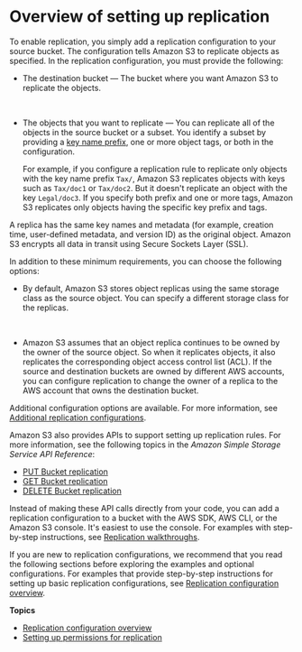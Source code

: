# Overview of setting up replication<a name="replication-how-setup"></a>

To enable replication, you simply add a replication configuration to your source bucket\. The configuration tells Amazon S3 to replicate objects as specified\. In the replication configuration, you must provide the following:
+ The destination bucket — The bucket where you want Amazon S3 to replicate the objects\.

   
+ The objects that you want to replicate — You can replicate all of the objects in the source bucket or a subset\. You identify a subset by providing a [key name prefix](https://docs.aws.amazon.com/general/latest/gr/glos-chap.html#keyprefix), one or more object tags, or both in the configuration\.

   For example, if you configure a replication rule to replicate only objects with the key name prefix `Tax/`, Amazon S3 replicates objects with keys such as `Tax/doc1` or `Tax/doc2`\. But it doesn't replicate an object with the key `Legal/doc3`\. If you specify both prefix and one or more tags, Amazon S3 replicates only objects having the specific key prefix and tags\.

A replica has the same key names and metadata \(for example, creation time, user\-defined metadata, and version ID\) as the original object\. Amazon S3 encrypts all data in transit using Secure Sockets Layer \(SSL\)\. 

In addition to these minimum requirements, you can choose the following options: 
+ By default, Amazon S3 stores object replicas using the same storage class as the source object\. You can specify a different storage class for the replicas\.

   
+ Amazon S3 assumes that an object replica continues to be owned by the owner of the source object\. So when it replicates objects, it also replicates the corresponding object access control list \(ACL\)\. If the source and destination buckets are owned by different AWS accounts, you can configure replication to change the owner of a replica to the AWS account that owns the destination bucket\.

Additional configuration options are available\. For more information, see [Additional replication configurations](replication-additional-configs.md)\.

Amazon S3 also provides APIs to support setting up replication rules\. For more information, see the following topics in the *Amazon Simple Storage Service API Reference*:
+  [PUT Bucket replication](https://docs.aws.amazon.com/AmazonS3/latest/API/RESTBucketPUTreplication.html) 
+  [GET Bucket replication](https://docs.aws.amazon.com/AmazonS3/latest/API/RESTBucketGETreplication.html) 
+  [DELETE Bucket replication](https://docs.aws.amazon.com/AmazonS3/latest/API/RESTBucketDELETEreplication.html) 

Instead of making these API calls directly from your code, you can add a replication configuration to a bucket with the AWS SDK, AWS CLI, or the Amazon S3 console\. It's easiest to use the console\. For examples with step\-by\-step instructions, see [Replication walkthroughs](replication-example-walkthroughs.md)\. 

If you are new to replication configurations, we recommend that you read the following sections before exploring the examples and optional configurations\. For examples that provide step\-by\-step instructions for setting up basic replication configurations, see [Replication configuration overview](replication-add-config.md)\. 

**Topics**
+ [Replication configuration overview](replication-add-config.md)
+ [Setting up permissions for replication](setting-repl-config-perm-overview.md)